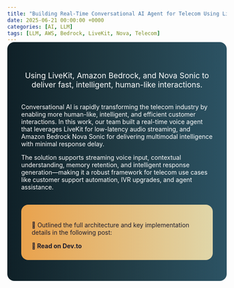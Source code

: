 ```yaml
---
title: "Building Real-Time Conversational AI Agent for Telecom Using LiveKit with Amazon Bedrock and Nova Sonic"
date: 2025-06-21 00:00:00 +0000
categories: [AI, LLM]
tags: [LLM, AWS, Bedrock, LiveKit, Nova, Telecom]
---
```


<div style="background: linear-gradient(to right, #0f2027, #203a43, #2c5364); padding: 3rem 2rem; color: white; border-radius: 1rem; margin: -1rem 0 2rem 0;">

<p style="text-align: center; font-size: 1.1rem; margin-bottom: 2rem;">
Using LiveKit, Amazon Bedrock, and Nova Sonic to deliver fast, intelligent, human-like interactions.
</p>

<p>
Conversational AI is rapidly transforming the telecom industry by enabling more human-like, intelligent, and efficient customer interactions. In this work, our team built a real-time voice agent that leverages LiveKit for low-latency audio streaming, and Amazon Bedrock Nova Sonic for delivering multimodal intelligence with minimal response delay.
</p>

<p>
The solution supports streaming voice input, contextual understanding, memory retention, and intelligent response generation—making it a robust framework for telecom use cases like customer support automation, IVR upgrades, and agent assistance.
</p>

<div style="background: linear-gradient(90deg,rgb(233, 162, 77),rgb(224, 214, 169)); padding: 1.5rem; border-radius: 1rem; margin-top: 2rem; color: #1f1c2c;">
  <p>🔗 Outlined the full architecture and key implementation details in the following post:</p>
  <a href="https://dev.to/innovationincubator/building-real-time-conversational-ai-agent-for-telecom-using-livekit-with-amazon-bedrock-and-nova-4kgk" target="_blank" style="font-weight: bold; text-decoration: none; color: #1f1c2c;">📖 Read on Dev.to</a>
</div>

</div>
